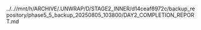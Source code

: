 ../..//mnt/h/ARCHIVE/.UNWRAP/D/STAGE2_INNER/d14ceaf6972c/backup_repository/phase5_5_backup_20250805_103800/DAY2_COMPLETION_REPORT.md